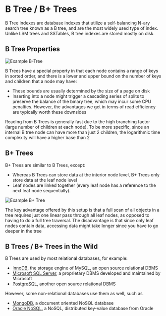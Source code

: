 # B Tree / B+ Trees

B Tree indexes are database indexes that utilize a self-balancing N-ary search tree known as a B tree, and are the most widely used type of index. Unlike LSM trees and SSTables, B tree indexes are stored mostly on disk.

## B Tree Properties

![Example B-Tree](https://firebasestorage.googleapis.com/v0/b/system-design-daily.appspot.com/o/03_btrees.png?alt=media&token=447ef3ab-8dae-4369-8a7b-e4c751da83b5)

B Trees have a special property in that each node contains a range of keys in sorted order, and there is a lower and upper bound on the number of keys and children that a node may have:

- These bounds are usually determined by the size of a page on disk
- Inserting into a node might trigger a cascading series of splits to preserve the balance of the binary tree, which may incur some CPU penalties. However, the advantages we get in terms of read efficiency are typically worth these downsides

Reading from B Trees is generally fast due to the high branching factor (large number of children at each node). To be more specific, since an internal B tree node can have more than just 2 children, the logarithmic time complexity will have a higher base than 2

## B+ Trees

B+ Trees are similar to B Trees, except:

- Whereas B Trees can store data at the interior node level, B+ Trees only store data at the leaf node level
- Leaf nodes are linked together (every leaf node has a reference to the next leaf node sequentially).

![Example B+ Tree](https://firebasestorage.googleapis.com/v0/b/system-design-daily.appspot.com/o/03_bplus_tree.png?alt=media&token=8d33e811-c2c7-4ed4-a191-3c2f18f5c7a2)

The key advantage offered by this setup is that a full scan of all objects in a tree requires just one linear pass through all leaf nodes, as opposed to having to do a full tree traversal. The disadvantage is that since only leaf nodes contain data, accessing data might take longer since you have to go deeper in the tree

## B Trees / B+ Trees in the Wild

B Trees are used by most relational databases, for example:

- [InnoDB](https://dev.mysql.com/doc/refman/8.0/en/innodb-physical-structure.html), the storage engine of MySQL, an open source relational DBMS
- [Microsoft SQL Server](https://learn.microsoft.com/en-us/sql/relational-databases/indexes/indexes?view=sql-server-ver16), a proprietary DBMS developed and maintained by Microsoft
- [PostgreSQL](https://www.postgresql.org/docs/current/btree-implementation.html), another open source relational DBMS

However, some non-relational databases use them as well, such as

- [MongoDB](https://www.mongodb.com/docs/manual/indexes/), a document oriented NoSQL database
- [Oracle NoSQL](https://www.oracle.com/database/nosql/technologies/nosql/), a NoSQL, distributed key-value database from Oracle
